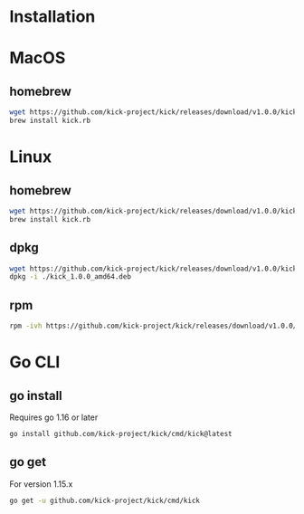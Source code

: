 # Installation

# MacOS

## homebrew
```bash
wget https://github.com/kick-project/kick/releases/download/v1.0.0/kick.rb
brew install kick.rb
```

# Linux

## homebrew
```bash
wget https://github.com/kick-project/kick/releases/download/v1.0.0/kick.rb
brew install kick.rb
```

## dpkg
```bash
wget https://github.com/kick-project/kick/releases/download/v1.0.0/kick_1.0.0_amd64.deb
dpkg -i ./kick_1.0.0_amd64.deb
```

## rpm
```bash
rpm -ivh https://github.com/kick-project/kick/releases/download/v1.0.0/kick-1.0.0.x86_64.rpm
```

# Go CLI

## go install

Requires go 1.16 or later
```bash
go install github.com/kick-project/kick/cmd/kick@latest
```

## go get

For version 1.15.x
```bash
go get -u github.com/kick-project/kick/cmd/kick
```

